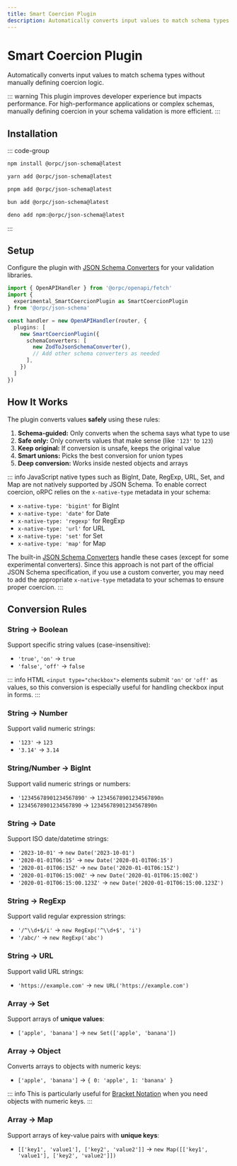 ```yaml
---
title: Smart Coercion Plugin
description: Automatically converts input values to match schema types without manually defining coercion logic.
---
```


# Smart Coercion Plugin

Automatically converts input values to match schema types without manually defining coercion logic.

::: warning
This plugin improves developer experience but impacts performance. For high-performance applications or complex schemas, manually defining coercion in your schema validation is more efficient.
:::

## Installation

::: code-group

```sh [npm]
npm install @orpc/json-schema@latest
```

```sh [yarn]
yarn add @orpc/json-schema@latest
```

```sh [pnpm]
pnpm add @orpc/json-schema@latest
```

```sh [bun]
bun add @orpc/json-schema@latest
```

```sh [deno]
deno add npm:@orpc/json-schema@latest
```

:::

## Setup

Configure the plugin with [JSON Schema Converters](/docs/openapi/openapi-specification#generating-specifications) for your validation libraries.

```ts
import { OpenAPIHandler } from '@orpc/openapi/fetch'
import {
  experimental_SmartCoercionPlugin as SmartCoercionPlugin
} from '@orpc/json-schema'

const handler = new OpenAPIHandler(router, {
  plugins: [
    new SmartCoercionPlugin({
      schemaConverters: [
        new ZodToJsonSchemaConverter(),
        // Add other schema converters as needed
      ],
    })
  ]
})
```

## How It Works

The plugin converts values **safely** using these rules:

1. **Schema-guided:** Only converts when the schema says what type to use
2. **Safe only:** Only converts values that make sense (like `'123'` to `123`)
3. **Keep original:** If conversion is unsafe, keeps the original value
4. **Smart unions:** Picks the best conversion for union types
5. **Deep conversion:** Works inside nested objects and arrays

::: info
JavaScript native types such as BigInt, Date, RegExp, URL, Set, and Map are not natively supported by JSON Schema. To enable correct coercion, oRPC relies on the `x-native-type` metadata in your schema:

- `x-native-type: 'bigint'` for BigInt
- `x-native-type: 'date'` for Date
- `x-native-type: 'regexp'` for RegExp
- `x-native-type: 'url'` for URL
- `x-native-type: 'set'` for Set
- `x-native-type: 'map'` for Map

The built-in [JSON Schema Converters](/docs/openapi/openapi-specification#generating-specifications) handle these cases (except for some experimental converters). Since this approach is not part of the official JSON Schema specification, if you use a custom converter, you may need to add the appropriate `x-native-type` metadata to your schemas to ensure proper coercion.
:::

## Conversion Rules

### String → Boolean

Support specific string values (case-insensitive):

- `'true'`, `'on'` → `true`
- `'false'`, `'off'` → `false`

::: info
HTML `<input type="checkbox">` elements submit `'on'` or `'off'` as values, so this conversion is especially useful for handling checkbox input in forms.
:::

### String → Number

Support valid numeric strings:

- `'123'` → `123`
- `'3.14'` → `3.14`

### String/Number → BigInt

Support valid numeric strings or numbers:

- `'12345678901234567890'` → `12345678901234567890n`
- `12345678901234567890` → `12345678901234567890n`

### String → Date

Support ISO date/datetime strings:

- `'2023-10-01'` → `new Date('2023-10-01')`
- `'2020-01-01T06:15'` → `new Date('2020-01-01T06:15')`
- `'2020-01-01T06:15Z'` → `new Date('2020-01-01T06:15Z')`
- `'2020-01-01T06:15:00Z'` → `new Date('2020-01-01T06:15:00Z')`
- `'2020-01-01T06:15:00.123Z'` → `new Date('2020-01-01T06:15:00.123Z')`

### String → RegExp

Support valid regular expression strings:

- `'/^\\d+$/i'` → `new RegExp('^\\d+$', 'i')`
- `'/abc/'` → `new RegExp('abc')`

### String → URL

Support valid URL strings:

- `'https://example.com'` → `new URL('https://example.com')`

### Array → Set

Support arrays of **unique values**:

- `['apple', 'banana']` → `new Set(['apple', 'banana'])`

### Array → Object

Converts arrays to objects with numeric keys:

- `['apple', 'banana']` → `{ 0: 'apple', 1: 'banana' }`

::: info
This is particularly useful for [Bracket Notation](/docs/openapi/bracket-notation) when you need objects with numeric keys.
:::

### Array → Map

Support arrays of key-value pairs with **unique keys**:

- `[['key1', 'value1'], ['key2', 'value2']]` → `new Map([['key1', 'value1'], ['key2', 'value2']])`
